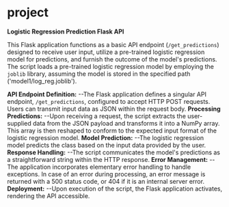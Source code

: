 # project
**Logistic Regression Prediction Flask API**

This Flask application functions as a basic API endpoint (`/get_predictions`) designed to receive user input, utilize a pre-trained logistic regression model for predictions, and furnish the outcome of the model's predictions.
The script loads a pre-trained logistic regression model by employing the `joblib` library, assuming the model is stored in the specified path ('model1/log_reg.joblib').

**API Endpoint Definition:**
--The Flask application defines a singular API endpoint, `/get_predictions`, configured to accept HTTP POST requests. Users can transmit input data as JSON within the request body.
**Processing Predictions:**
--Upon receiving a request, the script extracts the user-supplied data from the JSON payload and transforms it into a NumPy array. This array is then reshaped to conform to the expected input format of the logistic regression model.
**Model Prediction:**
--The logistic regression model predicts the class based on the input data provided by the user.
**Response Handling:**
--The script communicates the model's predictions as a straightforward string within the HTTP response.
**Error Management:**
--The application incorporates elementary error handling to handle exceptions. In case of an error during processing, an error message is returned with a 500 status code, or 404 if it is an internal server error.
**Deployment:**
--Upon execution of the script, the Flask application activates, rendering the API accessible.
